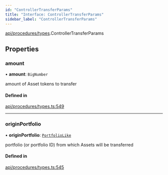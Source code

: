 ```yaml
---
id: "ControllerTransferParams"
title: "Interface: ControllerTransferParams"
sidebar_label: "ControllerTransferParams"
---
```


[api/procedures/types](../../../../../modules/API/Procedures/Types/Types.md).ControllerTransferParams

## Properties

### amount

• **amount**: `BigNumber`

amount of Asset tokens to transfer

#### Defined in

[api/procedures/types.ts:549](https://github.com/PolymeshAssociation/polymesh-sdk/blob/95e180d28/src/api/procedures/types.ts#L549)

___

### originPortfolio

• **originPortfolio**: [`PortfolioLike`](../../../../../modules/Types/Types.md#portfoliolike)

portfolio (or portfolio ID) from which Assets will be transferred

#### Defined in

[api/procedures/types.ts:545](https://github.com/PolymeshAssociation/polymesh-sdk/blob/95e180d28/src/api/procedures/types.ts#L545)
